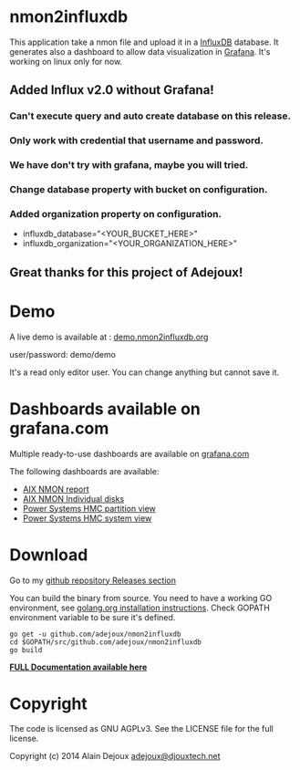 # nmon2influxdb


This application take a nmon file and upload it in a [InfluxDB](influxdb.com) database.
It generates also a dashboard to allow data visualization in [Grafana](http://grafana.org/).
It's working on linux only for now.

## Added Influx v2.0 without Grafana!

### Can't execute query and auto create database on this release.
### Only work with credential that username and password.
### We have don't try with grafana, maybe you will tried.
### Change database property with bucket on configuration.
### Added organization property on configuration.

* influxdb_database="<YOUR_BUCKET_HERE>"
* influxdb_organization="<YOUR_ORGANIZATION_HERE>"

## Great thanks for this project of Adejoux!


# Demo

A live demo is available at : [demo.nmon2influxdb.org](http://demo.nmon2influxdb.org)

user/password: demo/demo

It's a read only editor user. You can change anything but cannot save it.

# Dashboards available on grafana.com

Multiple ready-to-use dashboards are available on [grafana.com](https://grafana.com/adejoux)

The following dashboards are available:

  * [AIX NMON report](https://grafana.com/dashboards/1555)
  * [AIX NMON Individual disks](https://grafana.com/dashboards/1701)
  * [Power Systems HMC partition view](https://grafana.com/dashboards/1510)
  * [Power Systems HMC system view](https://grafana.com/dashboards/1465)

# Download

Go to my [github repository Releases section](https://github.com/adejoux/nmon2influxdb/releases)

You can build the binary from source. You need to have a working GO environment, see [golang.org installation instructions](https://golang.org/doc/install). Check GOPATH environment variable to be sure it's defined.

~~~
go get -u github.com/adejoux/nmon2influxdb
cd $GOPATH/src/github.com/adejoux/nmon2influxdb
go build
~~~

**[FULL Documentation available here](https://nmon2influxdb.org)**


Copyright
==========

The code is licensed as GNU AGPLv3. See the LICENSE file for the full license.

Copyright (c) 2014 Alain Dejoux <adejoux@djouxtech.net>
